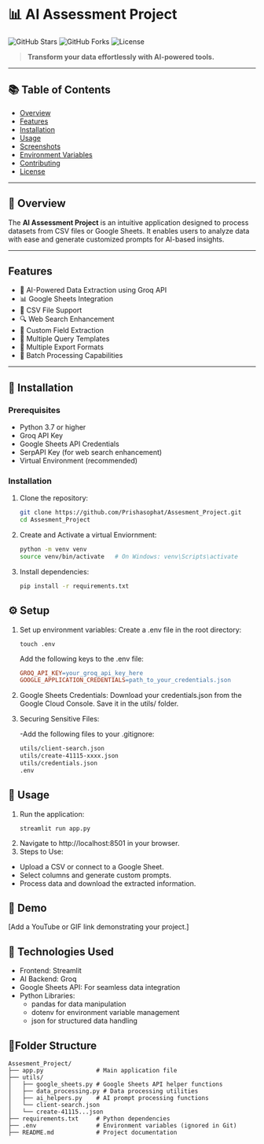 # 📊 AI Assessment Project

![GitHub Stars](https://img.shields.io/github/stars/Prishasophat/Assesment_Project)
![GitHub Forks](https://img.shields.io/github/forks/Prishasophat/Assesment_Project)
![License](https://img.shields.io/github/license/Prishasophat/Assesment_Project)

> **Transform your data effortlessly with AI-powered tools.**

---

## 📚 Table of Contents
- [Overview](#overview)
- [Features](#features)
- [Installation](#installation)
- [Usage](#usage)
- [Screenshots](#screenshots)
- [Environment Variables](#environment-variables)
- [Contributing](#contributing)
- [License](#license)

---

## 📖 Overview
The **AI Assessment Project** is an intuitive application designed to process datasets from CSV files or Google Sheets. It enables users to analyze data with ease and generate customized prompts for AI-based insights.

---

## Features

- 🤖 AI-Powered Data Extraction using Groq API
- 📊 Google Sheets Integration
- 📁 CSV File Support
- 🔍 Web Search Enhancement
- 🎯 Custom Field Extraction
- 📝 Multiple Query Templates
- 💾 Multiple Export Formats
- 🔄 Batch Processing Capabilities

---

## 🚀 Installation

### Prerequisites
- Python 3.7 or higher
- Groq API Key
- Google Sheets API Credentials
- SerpAPI Key (for web search enhancement)
- Virtual Environment (recommended)

### Installation
1. Clone the repository:
   ```bash
   git clone https://github.com/Prishasophat/Assesment_Project.git
   cd Assesment_Project

2. Create and Activate a virtual Enviornment:
   ```bash
   python -m venv venv
   source venv/bin/activate   # On Windows: venv\Scripts\activate

3. Install dependencies:
   ```bash
   pip install -r requirements.txt

## ⚙️ Setup
1. Set up environment variables: Create a .env file in the root directory:    

       touch .env
   
   Add the following keys to the .env file:
   
   ```makefile
   GROQ_API_KEY=your_groq_api_key_here
   GOOGLE_APPLICATION_CREDENTIALS=path_to_your_credentials.json
3. Google Sheets Credentials: 
  Download your credentials.json from the Google Cloud Console.
  Save it in the utils/ folder.
4. Securing Sensitive Files:

   -Add the following files to your .gitignore:
   ```bash
   utils/client-search.json
   utils/create-41115-xxxx.json
   utils/credentials.json
   .env
## 🚀 Usage
1. Run the application:
   ```
   streamlit run app.py
2. Navigate to http://localhost:8501 in your browser.
3. Steps to Use:
  - Upload a CSV or connect to a Google Sheet.
  - Select columns and generate custom prompts.
  - Process data and download the extracted information.

## 🎥 Demo
[Add a YouTube or GIF link demonstrating your project.]

## 🧰 Technologies Used
- Frontend: Streamlit
- AI Backend: Groq
- Google Sheets API: For seamless data integration
- Python Libraries:
    - pandas for data manipulation
    - dotenv for environment variable management
    - json for structured data handling

## 📂Folder Structure

```plaintext
Assesment_Project/
├── app.py               # Main application file
├── utils/
│   ├── google_sheets.py # Google Sheets API helper functions
│   ├── data_processing.py # Data processing utilities
│   ├── ai_helpers.py    # AI prompt processing functions
│   └── client-search.json
│   └── create-41115...json
├── requirements.txt     # Python dependencies
├── .env                 # Environment variables (ignored in Git)
├── README.md            # Project documentation






   
